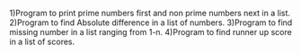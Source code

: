 1)Program to print prime numbers first and non prime numbers next in a list.
2)Program to find Absolute difference in a list of numbers.
3)Program to find missing number in a list ranging from 1-n.
4)Program to find runner up score in a list of scores. 
